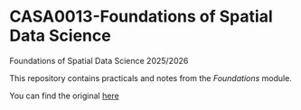 # CASA0013-Foundations of Spatial Data Science
Foundations of Spatial Data Science 2025/2026

This repository contains practicals and notes from the _Foundations_ module. 

You can find the original [here](https://jreades.github.io/fsds/)
